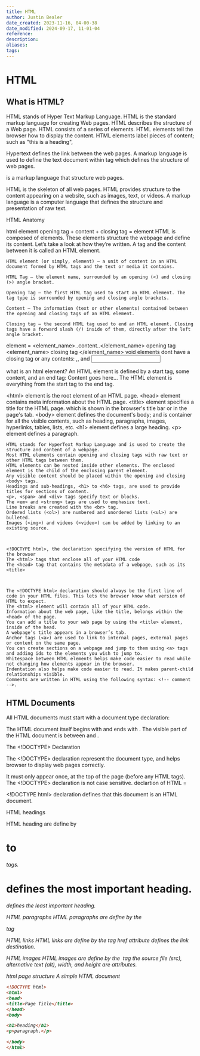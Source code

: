```yaml
---
title: HTML
author: Justin Bealer
date_created: 2023-11-16, 04-00-38
date_modified: 2024-09-17, 11-01-04
reference: 
description: 
aliases: 
tags: 
---
```

# HTML

## What is HTML?

HTML stands of Hyper Text Markup Language.
HTML is the standard markup language for creating Web pages.
HTML describes the structure of a Web page.
HTML consists of a series of elements.
HTML elements tell the browser how to display the content.
HTML elements label pieces of content; such as "this is a heading",


Hypertext defines the link between the web pages.
A markup language is used to define the text document within tag which
defines the structure of web pages.


is a markup language that structure web pages.


HTML is the skeleton of all web pages.
HTML provides structure to the content appearing on a website, such as images, text, or videos.
A markup language is a computer language that defines the structure and presentation of raw text.


HTML Anatomy

html element
opening tag + content + closing tag = element
HTML is composed of elements. These elements structure the webpage and define its content. Let’s take a look at how they’re written.
A tag and the content between it is called an HTML element.


    HTML element (or simply, element) — a unit of content in an HTML document formed by HTML tags and the text or media it contains.

    HTML Tag — the element name, surrounded by an opening (<) and closing (>) angle bracket.

    Opening Tag — the first HTML tag used to start an HTML element. The tag type is surrounded by opening and closing angle brackets.

    Content — The information (text or other elements) contained between the opening and closing tags of an HTML element.

    Closing tag — the second HTML tag used to end an HTML element. Closing tags have a forward slash (/) inside of them, directly after the left angle bracket.



element = <element_name>..content..</element_name>
opening tag <element_name>
closing tag </element_name>
void elements dont have a closing tag or any contents:
  <img>,<meta>,<link> and <input>

 what is an html element?
An HTML element is defined by a start tag, some content, and an end tag:
<tagname>Content goes here...</tagname>
The HTML element is everything from the start tag to the end tag.




\<html> element is the root element of an HTML page.
\<head> element contains meta information about the HTML page.
\<title> element specifies a title for the HTML page.
  which is shown in the browser's title bar or in the page's tab.
\<body> element defines the document's body;
  and is container for all the visible contents, such as heading,
  paragraphs, images, hyperlinks, tables, lists, etc.
\<h1> element defines a large heading.
\<p> element defines a paragraph.




    HTML stands for HyperText Markup Language and is used to create the structure and content of a webpage.
    Most HTML elements contain opening and closing tags with raw text or other HTML tags between them.
    HTML elements can be nested inside other elements. The enclosed element is the child of the enclosing parent element.
    Any visible content should be placed within the opening and closing <body> tags.
    Headings and sub-headings, <h1> to <h6> tags, are used to provide titles for sections of content.
    <p>, <span> and <div> tags specify text or blocks.
    The <em> and <strong> tags are used to emphasize text.
    Line breaks are created with the <br> tag.
    Ordered lists (<ol>) are numbered and unordered lists (<ul>) are bulleted.
    Images (<img>) and videos (<video>) can be added by linking to an existing source.



    <!DOCTYPE html>, the declaration specifying the version of HTML for the browser
    The <html> tags that enclose all of your HTML code
    The <head> tag that contains the metadata of a webpage, such as its <title>



    The <!DOCTYPE html> declaration should always be the first line of code in your HTML files. This lets the browser know what version of HTML to expect.
    The <html> element will contain all of your HTML code.
    Information about the web page, like the title, belongs within the <head> of the page.
    You can add a title to your web page by using the <title> element, inside of the head.
    A webpage’s title appears in a browser’s tab.
    Anchor tags (<a>) are used to link to internal pages, external pages or content on the same page.
    You can create sections on a webpage and jump to them using <a> tags and adding ids to the elements you wish to jump to.
    Whitespace between HTML elements helps make code easier to read while not changing how elements appear in the browser.
    Indentation also helps make code easier to read. It makes parent-child relationships visible.
    Comments are written in HTML using the following syntax: <!-- comment -->.

## HTML Documents


All HTML documents must start with a document type declaration:
  <!DOCTYPE html>
The HTML document itself begins with <html> and ends with </html>.
The visible part of the HTML document is between <body> and </body>.


The <!DOCTYPE> Declaration

The <!DOCTYPE> declaration represent the document type, and helps
browser to display web pages correctly.

It must only appear once, at the top of the page (before any HTML tags).
The <!DOCTYPE> declaration is not case sensitive.
declartion of HTML = <!DOCTYPE html>

\<!DOCTYPE html> declaration defines that this document is an HTML
document.

HTML headings

HTML heading are define by <h1> to <h6> tags.
<h1> defines the most important heading.
<h6> defines the least important heading.

HTML paragraphs
HTML paragraphs are define by the <p> tag

HTML links
HTML links are define by the <a> tag
href attribute defines the link destination.

HTML images
HTML images are define by the <img> tag
the source file (src), alternative text (alt), width, and height are
attributes.
 

 html page structure
A simple HTML document

  ```html
<!DOCTYPE html>
<html>
<head>
<title>Page Title</title>
</head>
<body>

<h1>heading</h1>
<p>paragraph.</p>

</body>
</html>
```
